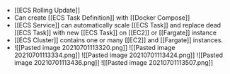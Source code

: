 - [[ECS Rolling Update]]
- Can create [[ECS Task Definition]] with [[Docker Compose]]
- [[ECS Service]] can automatically scale [[ECS Task]] and replace dead [[ECS Task]] with new [[ECS Task]] on [[EC2]] or [[Fargate]] instance
- [[ECS Cluster]] contains one or many [[EC2]] and [[Fargate]] instances.
- ![[Pasted image 20210701113320.png]]
![[Pasted image 20210701113334.png]]
![[Pasted image 20210701113424.png]]
![[Pasted image 20210701113436.png]]
![[Pasted image 20210701113507.png]]
